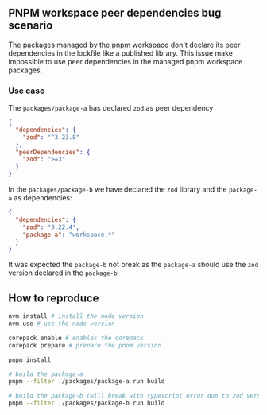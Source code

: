 ## PNPM workspace peer dependencies bug scenario
The packages managed by the pnpm workspace don't declare its peer dependencies in the lockfile like a published library. This issue make impossible to use peer dependencies in the managed pnpm workspace packages.

### Use case
The `packages/package-a` has declared `zod` as peer dependency
```json
{
  "dependencies": {
    "zod": "^3.23.8"
  },
  "peerDependencies": {
    "zod": ">=3"
  }
}
```

In the `packages/package-b` we have declared the `zod` library and the `package-a` as dependencies:

```json
{
  "dependencies": {
    "zod": "3.22.4",
    "package-a": "workspace:*"
  }
}
```

It was expected the `package-b` not break as the `package-a` should use the `zod` version declared in the `package-b`.

## How to reproduce
```bash
nvm install # install the node version
nvm use # use the node version

corepack enable # enables the corepack
corepack prepare # prepare the pnpm version

pnpm install

# build the package-a
pnpm --filter ./packages/package-a run build

# build the package-b (will break with typescript error due to zod version miss match)
pnpm --filter ./packages/package-b run build
```